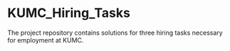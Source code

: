 # KUMC_Hiring_Tasks

The project repository contains solutions for three hiring tasks necessary for employment at KUMC.
